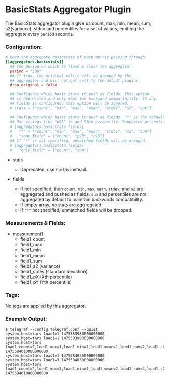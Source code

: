# BasicStats Aggregator Plugin

The BasicStats aggregator plugin give us count, max, min, mean, sum, s2(variance), stdev and percentiles for a set of values,
emitting the aggregate every `period` seconds.

### Configuration:

```toml
# Keep the aggregate basicstats of each metric passing through.
[[aggregators.basicstats]]
  ## The period on which to flush & clear the aggregator.
  period = "30s"
  ## If true, the original metric will be dropped by the
  ## aggregator and will not get sent to the output plugins.
  drop_original = false

  ## Configures which basic stats to push as fields. This option
  ## is deprecated and only kept for backward compatibility. If any
  ## fields is configured, this option will be ignored.
  # stats = ["count", "min", "max", "mean", "stdev", "s2", "sum"]

  ## Configures which basic stats to push as fields. "*" is the default configuration for all fields.
  ## Use strings like "p95" to add 95th percentile. Supported percentile range is [0, 100].
  # [aggregators.basicstats.fields]
  #   "*" = ["count", "min", "max", "mean", "stdev", "s2", "sum"]
  #   "some_field" = ["count", "p90", "p95"]
  ## If "*" is not specified, unmatched fields will be dropped.
  # [aggregators.basicstats.fields]
  #   "only_field" = ["count", "sum"]
```

- stats
    - Deprecated, use `fields` instead.

- fields
    - If not specified, then `count`, `min`, `max`, `mean`, `stdev`, and `s2` are aggregated and pushed as fields.  `sum` and percentiles are not aggregated by default to maintain backwards compatibility.
    - If empty array, no stats are aggregated.
    - If `"*"` not specified, unmatched fields will be dropped.

### Measurements & Fields:

- measurement1
    - field1_count
    - field1_max
    - field1_min
    - field1_mean
    - field1_sum
    - field1_s2 (variance)
    - field1_stdev (standard deviation)
    - field1_pX (Xth percentile)
    - field1_pY (Yth percentile)

### Tags:

No tags are applied by this aggregator.

### Example Output:

```
$ telegraf --config telegraf.conf --quiet
system,host=tars load1=1 1475583980000000000
system,host=tars load1=1 1475583990000000000
system,host=tars load1_count=2,load1_max=1,load1_min=1,load1_mean=1,load1_sum=2,load1_s2=0,load1_stdev=0,load1_p95=1 1475584010000000000
system,host=tars load1=1 1475584020000000000
system,host=tars load1=3 1475584030000000000
system,host=tars load1_count=2,load1_max=3,load1_min=1,load1_mean=2,load1_sum=4,load1_s2=1,load1_stdev=1,load1_p95=3 1475584010000000000
```

